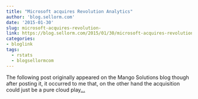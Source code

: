 ```yaml
---
title: "Microsoft acquires Revolution Analytics"
author: 'blog.sellorm.com'
date: '2015-01-30'
slug: microsoft-acquires-revolution-
link: https://blog.sellorm.com/2015/01/30/microsoft-acquires-revolution-analytics/
categories:
- bloglink
tags:
  - rstats
  - blogsellormcom
---
```


The following post originally appeared on the Mango Solutions blog though after posting it, it occurred to me that, on the other hand the acquisition could just be a pure cloud play[... <i class="fas fa-external-link-alt"></i>](https://blog.sellorm.com/2015/01/30/microsoft-acquires-revolution-analytics/)

